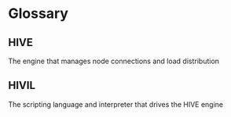 # Glossary

## HIVE

The engine that manages node connections and load distribution

## HIVIL

The scripting language and interpreter that drives the HIVE engine